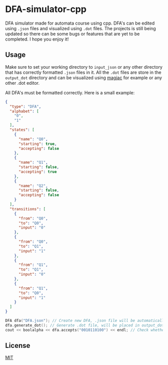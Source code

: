 # DFA-simulator-cpp

DFA simulator made for automata course using cpp. DFA's can be edited using ```.json``` files and visualized
using ```.dot``` files. The projects is still being updated so there can be some bugs or features that are yet
to be completed. I hope you enjoy it!

## Usage

Make sure to set your working directory to ```input_json``` or any other directory that has correctly formatted
 ```.json``` files in it. All the ```.dot``` files are store in the ```output_dot``` directory and can be visualized
 using [magjac](http://magjac.com/graphviz-visual-editor/) for example or any other .dot editor.
 
All DFA's must be formatted correctly. Here is a small example:

```json
{
  "type": "DFA",
  "alphabet": [
    "0",
    "1"
  ],
  "states": [
    {
      "name": "Q0",
      "starting": true,
      "accepting": false
    },
    {
      "name": "Q1",
      "starting": false,
      "accepting": true
    },
    {
      "name": "Q2",
      "starting": false,
      "accepting": false
    }
  ],
  "transitions": [
    {
      "from": "Q0",
      "to": "Q0",
      "input": "0"
    },
    {
      "from": "Q0",
      "to": "Q1",
      "input": "1"
    },
    {
      "from": "Q1",
      "to": "Q1",
      "input": "0"
    },
    {
      "from": "Q1",
      "to": "Q0",
      "input": "1"
    }
  ]
}
``` 
 
```cpp
DFA dfa("DFA.json"); // Create new DFA, .json file will be automatically parsed.
dfa.generate_dot(); // Generate .dot file, will be placed in output_dot directory.
cout << boolalpha << dfa.accepts("0010110100") << endl; // Check whether this string is accepted by the DFA.
```

## License
[MIT](https://choosealicense.com/licenses/mit/)